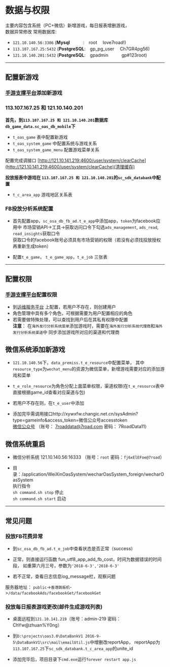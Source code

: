 # 数据与权限

主要内容包含系统（PC+微信）新增游戏，每日报表增删游戏，  
数据异常修改 
常用数据库:  

* `121.10.140.56:3306`     (**Mysql**　　　:　root       　love7road!)  
* `113.107.167.25:5432`    (**PostgreSQL**:　gp_pg_user 　Ch7GR4pg56)  
* `121.10.140.201:5432`    (**PostgreSQL**:　gpadmin　　　gp#123root)  

---

## 配置新游戏

### [手游支撑平台](http://121.10.141.219:4600/)添加新游戏

### 113.107.167.25 和 121.10.140.201

**首先，到`113.107.167.25 和 121.10.140.201`数据库`db_game_data.sc_oas_db_mobile`下**

* `t_oas_game` 表中配置新游戏  
* `t_oas_system_game` 中配置系统与游戏关系  
* `t_oas_system_game_menu` 配置游戏菜单关系
  
配置完成调接口 [http://121.10.141.219:4600/user/system/clearCache](http://121.10.141.219:4600/user/system/clearCache)(清理缓存)

**投放报表中游戏在 `113.107.167.25 和 121.10.140.201`的`sc_sdk_databank`中配置**  

* `t_c_area_app` 游戏地区关系表

### FB投放分析系统配置

* 首先配置app，`sc_osa_db_fb_ad.t_e_app`中添加app，`token`为facebook应用中
市场营销API->工具->获取访问口令下勾选`ads_management`, `ads_read`, `read_insights`获取口令  
获取口令的facebook账号必须具有市场营销的权限（若没有必须找投放授权再重新生成token）  

* 配置`t_e_game`， `t_e_game_app`，`t_e_job` 三张表  

---

## 配置权限

### [手游支撑平台](http://121.10.141.219:4600/)配置权限

* 到[运维服务平台](http://yw.7road-inc.com:8080/) 上配置，若用户不存在，则创建用户
* 角色管理中具有多个角色，可根据需要为用户配置相应的角色  
* 若需要做特殊处理，可以查找到用户后在其私有权限中配置  
**注意**： 在`海外发行分析系统菜单`添加游戏时，需要在`海外发行分析系统代理商`和`海外发行分析系统渠道`中
同步添加游戏所对应的渠道和代理商


  
## 微信系统添加新游戏

* `121.10.140.56`下，`data_premiss.t_e_resource`中配置菜单，
其中`resource_type`为`wechat_menu`的资源为微信菜单，新增游戏需要对应的添加游戏和菜单

* `t_e_role_resource`为角色分配上面菜单权限，渠道权限(在`t_e_resource`表中直接根据game_id查看对应渠道与包)

* 若用户不存在则，在`t_e_user`中添加

* 添加完毕需调用接口http://xywxfw.changic.net.cn/sysAdmin?type=gameinfo&access_token=微信公众号accesstoken  
  [微信公众号](https://mp.weixin.qq.com/) （账号： 7roaddata@7road.com 密码： 7RoadData11）


## 微信系统重启

* 微信分析系统 121.10.140.56:16333 （账号：`root` 密码：`fj6xElEFoe@7road`）

* 目录：/application/WeiXinOasSystem/wecharOasSystem_foreign/wecharOasSystem  
  执行指令   
        `sh command.sh stop` 停止    
        `sh command.sh start` 启动  
---
  
## 常见问题

### 投放FB花费异常

* 到`sc_osa_db_fb_ad.t_e_job`中查看状态是否正常（success）  

* 正常，则直接运行函数 fun_utf8_app_add_fb_cost，时间为数据错误的时间段，
如重算六月三号，参数为`'2018-6-3','2018-6-3'`

* 若不正常，查看日志信息log_message栏，观察问题  

服务器地址： `public`->`香港跳板机`->`/data/facebookAds/facebookGet/facebookGet`  


### 投放每日报表游戏更改(邮件生成游戏列表)

* 桌面远程到`121.10.141.219`（账号：admin-219 密码：ChYw@zhuan%Y0ng）       
  
* 到`D:\projects\oas3.0\DataBankV1 2016-9-5\DataBankV1\src\mail\emailUtil.js`中增删改reportApp，
  reportApp为`113.107.167.25`下`sc_sdk_databank.t_c_area_app`的unite_id

* 添加完毕后，项目目录下`cmd.exe`运行`forever restart app.js`


  
  


